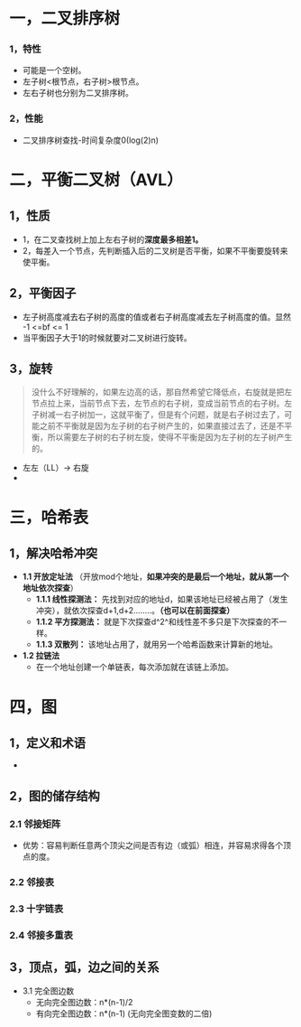 # 一，二叉排序树
### 1，特性
- 可能是一个空树。
- 左子树<根节点，右子树>根节点。
- 左右子树也分别为二叉排序树。
### 2，性能
- 二叉排序树查找-时间复杂度0(log(2)n)

# 二，平衡二叉树（AVL）
## 1，性质
-  1，在二叉查找树上加上左右子树的**深度最多相差1。** 
-  2，每差入一个节点，先判断插入后的二叉树是否平衡，如果不平衡要旋转来使平衡。
## 2，平衡因子
- 左子树高度减去右子树的高度的值或者右子树高度减去左子树高度的值。显然 -1 <=bf <= 1
- 当平衡因子大于1的时候就要对二叉树进行旋转。
## 3，旋转
> 没什么不好理解的，如果左边高的话，那自然希望它降低点，右旋就是把左节点拉上来，当前节点下去，左节点的右子树，变成当前节点的右子树。左子树减一右子树加一，这就平衡了，但是有个问题，就是右子树过去了，可能之前不平衡就是因为左子树的右子树产生的，如果直接过去了，还是不平衡，所以需要左子树的右子树左旋，使得不平衡是因为左子树的左子树产生的。
- 左左（LL）-> 右旋
- 

# 三，哈希表
## 1，解决哈希冲突
-  **1.1 开放定址法** （开放mod个地址，**如果冲突的是最后一个地址，就从第一个地址依次探查**） 
	-  **1.1.1 线性探测法：** 先找到对应的地址d，如果该地址已经被占用了（发生冲突），就依次探查d+1,d+2........。**（也可以在前面探查）**
	- **1.1.2 平方探测法：** 就是下次探查d^2^和线性差不多只是下次探查的不一样。
	- **1.1.3 双散列：** 该地址占用了，就用另一个哈希函数来计算新的地址。
- **1.2 拉链法**
	- 在一个地址创建一个单链表，每次添加就在该链上添加。

# 四，图
## 1，定义和术语
- 
## 2，图的储存结构
### 2.1 邻接矩阵
- 优势：容易判断任意两个顶尖之间是否有边（或弧）相连，并容易求得各个顶点的度。
### 2.2 邻接表
### 2.3 十字链表
### 2.4 邻接多重表
## 3，顶点，弧，边之间的关系
- 3.1 完全图边数
	-  无向完全图边数：n*(n-1)/2
	-  有向完全图边数：n*(n-1)   (无向完全图变数的二倍)